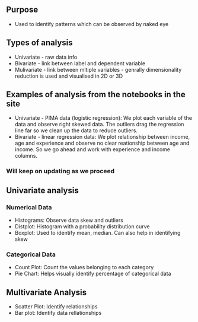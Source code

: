 ## Purpose

- Used to identify patterns which can be observed by naked eye


## Types of analysis

- Univariate - raw data info
- Bivariate - link between label and dependent variable
- Mulivariate - link between mltiple variables - genrally dimensionality reduction is used and visualised in 2D or 3D

## Examples of analysis from the notebooks in the site

- Univariate - PIMA data (logistic regression): We plot each variable of the data and observe right skewed data. The outliers drag the regression line far so we clean up the data to reduce outliers.
- Bivariate - linear regression data: We plot relationship between income, age and experience and observe no clear reationship between age and income. So we go ahead and work with experience and income columns.

### Will keep on updating as we proceed

## Univariate analysis

### Numerical Data

- Histograms: Observe data skew and outliers
- Distplot: Histogram with a probability distribution curve
- Boxplot: Used to identify mean, median. Can also help in identifying skew

### Categorical Data

- Count Plot: Count the values belonging to each category
- Pie Chart: Helps visually identify percentage of categorical data

## Multivariate Analysis

- Scatter Plot: Identify relationships
- Bar plot: Identify data rellationships

